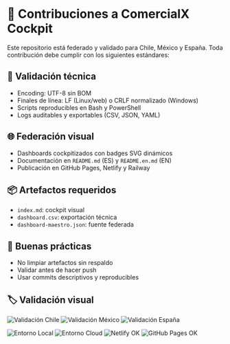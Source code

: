 # 🤝 Contribuciones a ComercialX Cockpit

Este repositorio está federado y validado para Chile, México y España. Toda contribución debe cumplir con los siguientes estándares:

## 🧪 Validación técnica

- Encoding: UTF-8 sin BOM
- Finales de línea: LF (Linux/web) o CRLF normalizado (Windows)
- Scripts reproducibles en Bash y PowerShell
- Logs auditables y exportables (CSV, JSON, YAML)

## 🌐 Federación visual

- Dashboards cockpitizados con badges SVG dinámicos
- Documentación en `README.md` (ES) y `README.en.md` (EN)
- Publicación en GitHub Pages, Netlify y Railway

## 📦 Artefactos requeridos

- `index.md`: cockpit visual
- `dashboard.csv`: exportación técnica
- `dashboard-maestro.json`: fuente federada

## 🧹 Buenas prácticas

- No limpiar artefactos sin respaldo
- Validar antes de hacer push
- Usar commits descriptivos y reproducibles

## 🏷️ Validación visual

![Validación Chile](https://comercialx.github.io/assets/badges/CL-valid.svg)
![Validación México](https://comercialx.github.io/assets/badges/MX-valid.svg)
![Validación España](https://comercialx.github.io/assets/badges/ES-valid.svg)

![Entorno Local](https://comercialx.github.io/assets/badges/local.svg)
![Entorno Cloud](https://comercialx.github.io/assets/badges/cloud.svg)
![Netlify OK](https://comercialx.github.io/assets/badges/netlify.svg)
![GitHub Pages OK](https://comercialx.github.io/assets/badges/ghpages.svg)
